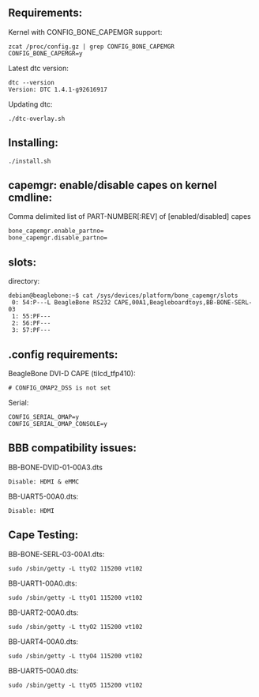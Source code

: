 Requirements:
------------

Kernel with CONFIG_BONE_CAPEMGR support:

    zcat /proc/config.gz | grep CONFIG_BONE_CAPEMGR
    CONFIG_BONE_CAPEMGR=y

Latest dtc version:

    dtc --version
    Version: DTC 1.4.1-g92616917


Updating dtc:

    ./dtc-overlay.sh

Installing:
------------

    ./install.sh

capemgr: enable/disable capes on kernel cmdline:
------------

Comma delimited list of PART-NUMBER[:REV] of [enabled/disabled] capes

    bone_capemgr.enable_partno=
    bone_capemgr.disable_partno=

slots:
------------

directory:

    debian@beaglebone:~$ cat /sys/devices/platform/bone_capemgr/slots
     0: 54:P---L BeagleBone RS232 CAPE,00A1,Beagleboardtoys,BB-BONE-SERL-03
     1: 55:PF---
     2: 56:PF---
     3: 57:PF---

.config requirements:
------------

BeagleBone DVI-D CAPE (tilcd_tfp410):

    # CONFIG_OMAP2_DSS is not set

Serial:

    CONFIG_SERIAL_OMAP=y
    CONFIG_SERIAL_OMAP_CONSOLE=y

BBB compatibility issues:
------------

BB-BONE-DVID-01-00A3.dts

    Disable: HDMI & eMMC

BB-UART5-00A0.dts:

    Disable: HDMI

Cape Testing:
------------

BB-BONE-SERL-03-00A1.dts:

    sudo /sbin/getty -L ttyO2 115200 vt102

BB-UART1-00A0.dts:

    sudo /sbin/getty -L ttyO1 115200 vt102

BB-UART2-00A0.dts:

    sudo /sbin/getty -L ttyO2 115200 vt102

BB-UART4-00A0.dts:

    sudo /sbin/getty -L ttyO4 115200 vt102

BB-UART5-00A0.dts:

    sudo /sbin/getty -L ttyO5 115200 vt102
